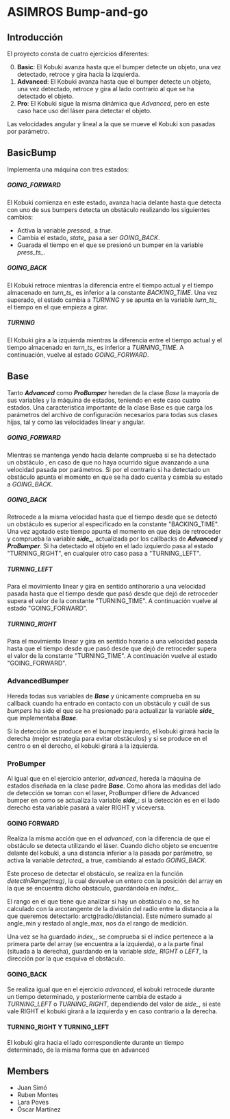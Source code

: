 # ASIMROS Bump-and-go

## Introducción 

El proyecto consta de cuatro ejercicios diferentes:

0. **Basic**: El Kobuki avanza hasta que el bumper detecte un objeto, una vez detectado, retroce y gira hacia la izquierda.
1. **Advanced**: El Kobuki avanza hasta que el bumper detecte un objeto, una vez detectado, retroce y gira al lado contrario al que se ha detectado el objeto. 
2. **Pro**: El Kobuki sigue la misma dinámica que *Advanced*, pero en este caso hace uso del láser para detectar el objeto.

Las velocidades angular y lineal a la que se mueve el Kobuki son pasadas por parámetro.

## BasicBump

Implementa una máquina con tres estados:

##### GOING_FORWARD 

El Kobuki comienza en este estado, avanza hacia delante hasta que detecta con uno de sus bumpers detecta un obstáculo realizando los siguientes cambios:

- Activa la variable *pressed_* a *true*.
- Cambia el estado, *state_* pasa a ser *GOING_BACK*. 
- Guarada el tiempo en el que se presionó un bumper en la variable *press_ts_*.

##### GOING_BACK

El Kobuki retroce mientras la diferencia entre el tiempo actual y el tiempo almacenado en *turn_ts_* es inferior a la constante *BACKING_TIME*. Una vez superado, el estado cambia a *TURNING* y se apunta en la variable *turn_ts_* el tiempo en el que empieza a girar.

##### TURNING 

El Kobuki gira a la izquierda mientras la diferencia entre el tiempo actual y el tiempo almacenado en *turn_ts_* es inferior a *TURNING_TIME*. A continuación, vuelve al estado *GOING_FORWARD*.

## Base

Tanto ***Advanced*** como ***ProBumper*** heredan de la clase *Base* la mayoría de sus variables y la máquina de estados, teniendo en este caso cuatro estados. Una característica importante de la clase Base es que carga los parámetros del archivo de configuración necesarios para todas sus clases hijas, tal y como las velocidades linear y angular. 

##### GOING_FORWARD 

Mientras se mantenga yendo hacia delante comprueba si se ha detectado un obstáculo , en caso de que no haya ocurrido sigue avanzando a una velocidad pasada por parámetros. Si por el contrario si ha detectado un obstáculo apunta el momento en que se ha dado cuenta y cambia su estado a *GOING_BACK*. 

##### GOING_BACK

Retrocede a la misma velocidad hasta que el tiempo desde que se detectó un obstáculo es superior al especificado en la constante "BACKING_TIME". Una vez agotado este tiempo apunta el momento en que deja de retroceder y comprueba la variable ***side_***, actualizada por los callbacks de ***Advanced*** y ***ProBumper***. Si ha detectado el objeto en el lado izquierdo pasa al estado "TURNING_RIGHT", en cualquier otro caso pasa a "TURNING_LEFT".

##### TURNING_LEFT

Para el movimiento linear y gira en sentido antihorario a una velocidad pasada hasta que el tiempo desde que pasó desde que dejó de retroceder supera el valor de la constante "TURNING_TIME". A continuación vuelve al estado "GOING_FORWARD".

##### TURNING_RIGHT 

Para el movimiento linear y gira en sentido horario a una velocidad pasada hasta que el tiempo desde que pasó desde que dejó de retroceder supera el valor de la constante "TURNING_TIME". A continuación vuelve al estado "GOING_FORWARD".

### AdvancedBumper

Hereda todas sus variables de ***Base*** y únicamente comprueba en su callback cuando ha entrado en contacto con un obstáculo y cuál de sus *bumpers* ha sido el que se ha presionado para actualizar la variable ***side_*** que implementaba ***Base***. 

Si la detección se produce en el bumper izquierdo, el kobuki girará hacia la derecha (mejor estrategia para evitar obstáculos) y si se produce en el centro o en el derecho, el kobuki girará a la izquierda. 

### ProBumper

Al igual que en el ejercicio anterior, *advanced*, hereda la máquina de estados diseñada en la clase padre ***Base***. Como ahora las medidas del lado de detección se toman con el laser, ProBumper difiere de Advanced bumper en como se actualiza la variable ***side_***: si la detección es en el lado derecho esta variable pasará a valer RIGHT y viceversa. 

#### GOING FORWARD

Realiza la misma acción que en el *advanced*, con la diferencia de que el obstáculo se detecta utilizando el láser. Cuando dicho objeto se encuentre delante del kobuki, a una distancia inferior a la pasada por parámetro, se activa la variable *detected_* a true, cambiando al estado *GOING_BACK*.

Este proceso de detectar el obstáculo, se realiza en la función *detectInRange(msg)*, la cual devuelve un entero con la posición del array en la que se encuentra dicho obstáculo, guardándola en *index_*.

El rango en el que tiene que analizar si hay un obstáculo o no, se ha calculado con la arcotangente de la división del radio entre la distancia a la que queremos detectarlo: arctg(radio/distancia). Este número sumado al angle_min y restado al angle_max, nos da el rango de medición. 

Una vez se ha guardado *index_*, se comprueba si el índice pertenece a la primera parte del array (se encuentra a la izquierda), o a la parte final (situada a la derecha), guardando en la variable *side_ RIGHT* o *LEFT*, la dirección por la que esquiva el obstáculo.

#### GOING_BACK

Se realiza igual que en el ejercicio *advanced*, el kobuki retrocede durante un tiempo determinado, y posteriormente cambia de estado a *TURNING_LEFT* o *TURNING_RIGHT*, dependiendo del valor de *side_*, si este vale RIGHT el kobuki girará a la izquierda y en caso contrario a la derecha. 

#### TURNING_RIGHT Y TURNING_LEFT

El kobuki gira hacia el lado correspondiente durante un tiempo determinado, de la misma forma que en advanced


## Members

* Juan Simó
* Ruben Montes
* Lara Poves
* Óscar Martínez
